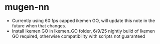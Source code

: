 # mugen-nn
- Currently using 60 fps capped ikemen GO, will update this note in the future when that changes.
- Install Ikemen GO in Ikemen_GO folder, 6/9/25 nightly build of Ikemen GO required, otherwise compatibility with scripts not guaranteed 